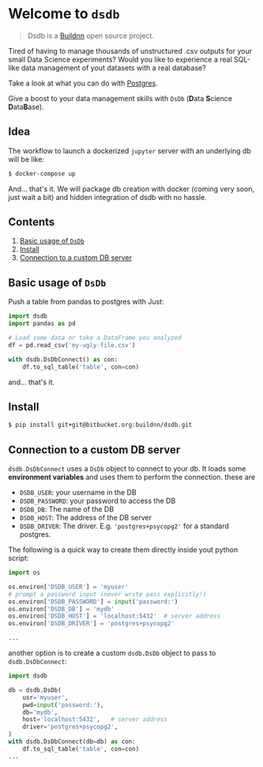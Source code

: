 # Welcome to `dsdb`

> Dsdb is a [Buildnn](https://www.buildnn.com) open source project.

Tired of having to manage thousands of unstructured .csv outputs for your small Data Science experiments? Would you like to experience a real SQL-like data management of yout datasets with a real database? 

Take a look at what you can do with [Postgres](https://www.pgadmin.org/screenshots/#7).

Give a boost to your data management skills with `DsDb` (**D**ata **S**cience **D**ata**B**ase).


## Idea

The workflow to launch a dockerized `jupyter` server with an underlying db will be like:

```bash
$ docker-compose up
```
And... that's it. We will package db creation with docker (coming very soon, just wait a bit) and hidden integration of dsdb with no hassle.

## Contents

1. [Basic usage of `DsDb`](#Basic_usage_of_DsDb)
2. [Install](#Install)
3. [Connection to a custom DB server](#Connection_to_a_custom_DB_server)



## Basic usage of `DsDb`

Push a table from pandas to postgres with Just:

```python
import dsdb
import pandas as pd

# Load some data or take a DataFrame you analyzed
df = pd.read_csv('my-ugly-file.csv')

with dsdb.DsDbConnect() as con:
    df.to_sql_table('table', con=con)

```
and... that's it.



## Install
```bash
$ pip install git+git@bitbucket.org:buildnn/dsdb.git
```



## Connection to a custom DB server 

`dsdb.DsDbConnect` uses a `DsDb`
object to connect to your db. It loads some
**environment variables** and uses them to perform
the connection. these are
* `DSDB_USER`: your username in the DB
* `DSDB_PASSWORD`: your password to access the DB
* `DSDB_DB`: The name of the DB 
* `DSDB_HOST`: The address of the DB server
* `DSDB_DRIVER`: The driver. E.g. `'postgres+psycopg2'` for a standard postgres. 

The following is a quick way to create
them directly inside yout python script:

```python
import os

os.environ['DSDB_USER'] = 'myuser'
# prompt a password input (never write pass explicitly!)
os.environ['DSDB_PASSWORD'] = input('password:')
os.environ['DSDB_DB'] = 'mydb'
os.environ['DSDB_HOST'] = 'localhost:5432'  # server address
os.environ['DSDB_DRIVER'] = 'postgres+psycopg2'

...
``` 

another option is to create a custom `dsdb.DsDb` object
to pass to `dsdb.DsDbConnect`:

```python
import dsdb

db = dsdb.DsDb(
    usr='myuser',
    pwd=input('password:'),
    db='mydb',
    host='localhost:5432',   # server address
    driver='postgres+psycopg2',
)
with dsdb.DsDbConnect(db=db) as con:
    df.to_sql_table('table', con=con)
...
``` 